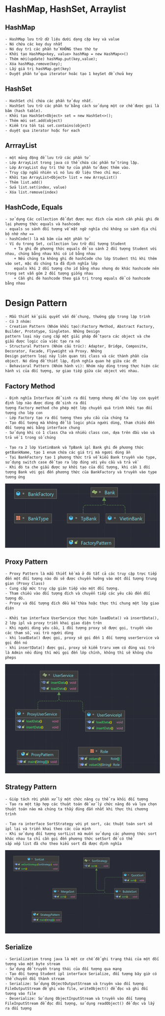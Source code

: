 # HashMap, HashSet, Arraylist
## HashMap
    - HashMap lưu trữ dữ liệu dưới dạng cặp key và value
    - Nó chứa các key duy nhất
    - Nó duy trì các phần tử KHÔNG theo thứ tự
    - Khởi tạo HashMap<key, value> hashMap = new HashMap<>()
    - Thêm mới(update) hashMap.put(key,value);
    - Xóa hashMap.remove(key);
    - Lấy giá trị hashMap.get(key)
    - Duyệt phần tử qua iterator hoăc tạo 1 keySet để chửa key
## HashSet
    - HashSet chỉ chứa các phần tử duy nhất.
    - HashSet lưu trữ các phần tử bằng cách sử dụng một cơ chế được gọi là băm (hash table).
    - Khởi tạo HashSet<Object> set = new HashSet<>();
    - Thêm mới set.add(object)
    - Kiểm tra tồn tại set.contains(object)
    - duyệt qua iterator hoặc for each 
## ArrrayList
    - một mảng động để lưu trữ các phần tử
    - Lớp ArrayList trong java có thể chứa các phần tử trùng lặp.
    - Lớp ArrayList duy trì thứ tự của phần tử được thêm vào.
    - Truy cập ngẫu nhiên vì nó lưu dữ liệu theo chỉ mục.
    - Khởi tạo ArrayList<Object> list = new ArrayList()
    - Thêm list.add()
    - Sửa list.set(index, value)
    - Xóa list.remove(index)
## HashCode, Equals
    - sử dụng Các collection để đạt được mục đích của mình cần phải ghi đè lại phương thức equals và hashcode
    - equals so sánh đối tượng về mặt ngữ nghĩa chú không so sánh địa chỉ bộ nhớ như ==
    - hashCode() là mã băm của một phần tử
    - Ví dụ trong Set, collection lưu trữ đối tượng Student
        + Ta ghi đè phương thức equals để so sánh 2 đối tượng Student với nhau, chúng bằng nhau khi có id bằng nhau
        + Nếu chúng ta không ghi đè hashCode cho lớp Student thì khi thêm vào set, mặc dù chúng ta đã định nghĩa lớp
        equals khi 2 dối tượng cho id bằng nhau nhưng do khác hashcode nên trong set vẫn gôm 2 đối tượng giống nhau
        + Cần ghi đè hashcode theo giá trị trong equals để có hashcode bằng nhau
# Design Pattern
    - Mẫu thiết kế giải quyết vấn đề chung, thường gặp trong lập trình
    - Có 3 nhóm:
    - Creation Pattern (Nhóm khởi tạo):Factory Method, Abstract Factory, Builder, Prototype, Singleton. Những Design
    pattern loại này cung cấp một giải pháp để tạora các object và che giấu được logic của việc tạo ra nó
    - Structural Pattern (Nhóm cấu trúc): Adapter, Bridge, Composite, Decorator, Facade, Flyweight và Proxy. Những
    Design pattern loại này liên quan tới class và các thành phần của object. Nó dùng để thiết lập, định nghĩa quan hệ giữa các đt
    - Behavioral Pattern (Nhóm hành vi): Nhóm này dùng trong thực hiện các hành vi của đối tượng, sự giao tiếp giữa các object với nhau.

## Factory Method
    - Định nghĩa Interface để sinh ra đối tượng nhưng để cho lớp con quyết định lớp nào được dùng để sinh ra đối
    tượng Factory method cho phép một lớp chuyển quá trình khởi tạo đối tượng cho lớp con
    - Lớp Factory tạo ra đối tượng theo yêu cầu của chúng ta
    - Tạo đối tượng mà không để lộ logic phía người dùng, tham chiếu đến đối tượng mới bằng interface chung
    - Sử dụng khi có 1 class Cha và nhiều class con, dựa trên đầu vào và trả về 1 trong số chúng
    
    - Tạo ra 2 lớp VietinBank và TpBank ipl Bank ghi đè phương thức getBankName, tạo 1 enum chứa các giá trị mà ngươi dùng ần
    - Tại BankFactory tạo 1 phương thức trả về kiểu Bank truyền vào type, sử dụng switch case để tạo ra lớp đúng với yêu cầu và trả về
    - Khi đó ta che giấu được sự khởi tạo của đối tượng, khi cần 1 đôí tượng Bank với gọi đến phương thức của BankFactory và truyền vào type tương ứng
![](src/main/java/Images/factorypattern.png)

##  Proxy Pattern
    - Proxy Pattern là mẫu thiết kế mà ở đó tất cả các truy cập trực tiếp đến một đối tượng nào đó sẽ được chuyển hướng vào một đối tượng trung gian (Proxy Class)
    - Cung cấp mức truy cập gián tiếp vào một đối tượng.
    - Tham chiếu vào đối tượng đích và chuyển tiếp các yêu cầu đến đối tượng đó.
    - Proxy và đối tượng đích đều kế thừa hoặc thực thi chung một lớp giao diện
    
    - Khởi tạo interface UserService thực hiện loadData() và insertData(), 2 lớp ipl và proxy triển khai giao diện trên
    - Khi người dùng yêu cầu, 1 đối tượng proxy sẽ được gọi, truyền vào các tham số, vai trò người dùng
    - khi loadData() được gọi, proxy sẽ gọi đến 1 đối tượng userService và gọi đến nó
    - khi insertData() được gọi, proxy sẽ kiểm traru xem có đúng vai trò là Admin nếu đúng thì mới gọi đến lớp chính, không thì sẽ không cho pheps
![](src/main/java/Images/proxypattern.png)

## Strategy Pattern
    - Giúp tách rời phần xử lý một chức năng cụ thể ra khỏi đối tượng
    - Tạo ra một tập hợp các thuật toán để xử lý chức năng đó và lựa chọn thuật toán nào mà chúng ta thấy đúng đắn nhất khi thực thi chương trình

    - Tạo ra interface SortStrategy với pt sort, các thuật toán sort sẽ ipl lại và triển khai theo các của mình
    - Khi sử dụng đối tượng sortList mà muốn sử dụng các phương thức sort khác nhau ta chỉ cần gọi đến phương thức setSort để có thể
    sắp xếp list đã cho theo kiểu sort đã được định nghĩa
![](src/main/java/Images/strategypattern.png)

## Serialize
    - Serialization trong java là một cơ chế để ghi trạng thái của một đối tượng vào một byte stream
    - Sử dụng để truyền trạng thái của đối tượng qua mạng
    - Tạo đối tượng Student ipl interface Serialize, đối tượng bây giờ có thể chuyển đồi thành stream
    - Serialize: Sử dụng ObjectOutputStream và truyên vào đối tượng FileOutputStream để ghi vào file, writeObject() để đọc và ghi đối tượng vào file
    - Deserialize: Sử dụng ObjectInputStream và truyền vào đối tượng FileInputStream để đọc đối tượng, sử dụng readObject() để đọc và lấy ra đối tượng

